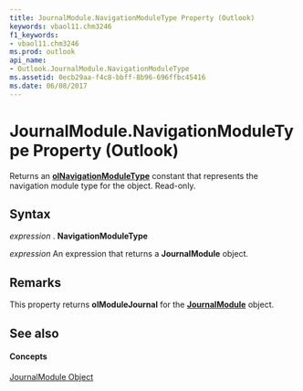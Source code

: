 ```yaml
---
title: JournalModule.NavigationModuleType Property (Outlook)
keywords: vbaol11.chm3246
f1_keywords:
- vbaol11.chm3246
ms.prod: outlook
api_name:
- Outlook.JournalModule.NavigationModuleType
ms.assetid: 0ecb29aa-f4c8-bbff-8b96-696ffbc45416
ms.date: 06/08/2017
---
```



# JournalModule.NavigationModuleType Property (Outlook)

Returns an  **[olNavigationModuleType](olnavigationmoduletype-enumeration-outlook.md)** constant that represents the navigation module type for the object. Read-only.


## Syntax

 _expression_ . **NavigationModuleType**

 _expression_ An expression that returns a **JournalModule** object.


## Remarks

This property returns  **olModuleJournal** for the **[JournalModule](journalmodule-object-outlook.md)** object.


## See also


#### Concepts


[JournalModule Object](journalmodule-object-outlook.md)

